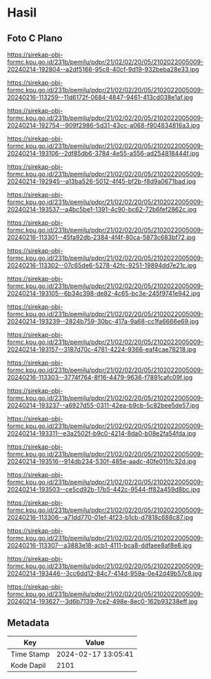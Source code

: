 # Hasil

## Foto C Plano

https://sirekap-obj-formc.kpu.go.id/231b/pemilu/pdpr/21/02/02/20/05/2102022005009-20240214-192804--a2df5166-95c8-40cf-9d19-932beba28e33.jpg

https://sirekap-obj-formc.kpu.go.id/231b/pemilu/pdpr/21/02/02/20/05/2102022005009-20240216-113259--11d6172f-0684-4847-9461-413cd038e1af.jpg

https://sirekap-obj-formc.kpu.go.id/231b/pemilu/pdpr/21/02/02/20/05/2102022005009-20240214-192754--909f2986-5d31-43cc-a068-f904834816a3.jpg

https://sirekap-obj-formc.kpu.go.id/231b/pemilu/pdpr/21/02/02/20/05/2102022005009-20240214-193106--2df85db6-3784-4e55-a556-ad254818444f.jpg

https://sirekap-obj-formc.kpu.go.id/231b/pemilu/pdpr/21/02/02/20/05/2102022005009-20240214-192945--a13ba526-5012-4f45-bf2b-f8d9a0671bad.jpg

https://sirekap-obj-formc.kpu.go.id/231b/pemilu/pdpr/21/02/02/20/05/2102022005009-20240214-193537--a4bc5be1-1391-4c90-bc62-72b6fef2862c.jpg

https://sirekap-obj-formc.kpu.go.id/231b/pemilu/pdpr/21/02/02/20/05/2102022005009-20240216-113301--45fa92db-2384-4f4f-80ca-5873c683bf72.jpg

https://sirekap-obj-formc.kpu.go.id/231b/pemilu/pdpr/21/02/02/20/05/2102022005009-20240216-113302--07c65de6-5278-42fc-9251-19894dd7e21c.jpg

https://sirekap-obj-formc.kpu.go.id/231b/pemilu/pdpr/21/02/02/20/05/2102022005009-20240214-193105--6b34c398-de82-4c65-bc3e-245f9741e942.jpg

https://sirekap-obj-formc.kpu.go.id/231b/pemilu/pdpr/21/02/02/20/05/2102022005009-20240214-193239--2824b759-30bc-417a-9a68-cc1fa6666e69.jpg

https://sirekap-obj-formc.kpu.go.id/231b/pemilu/pdpr/21/02/02/20/05/2102022005009-20240214-193157--3187d70c-4781-4224-9366-eaf4cae78218.jpg

https://sirekap-obj-formc.kpu.go.id/231b/pemilu/pdpr/21/02/02/20/05/2102022005009-20240216-113303--3774f764-8f16-4479-9636-f7891cafc09f.jpg

https://sirekap-obj-formc.kpu.go.id/231b/pemilu/pdpr/21/02/02/20/05/2102022005009-20240214-193237--a6927d55-0311-42ea-b9cb-5c82bee5de57.jpg

https://sirekap-obj-formc.kpu.go.id/231b/pemilu/pdpr/21/02/02/20/05/2102022005009-20240214-193311--e3a2502f-b9c0-4214-8da0-b08e2fa54fda.jpg

https://sirekap-obj-formc.kpu.go.id/231b/pemilu/pdpr/21/02/02/20/05/2102022005009-20240214-193516--914db234-530f-485e-aadc-40fe015fc32d.jpg

https://sirekap-obj-formc.kpu.go.id/231b/pemilu/pdpr/21/02/02/20/05/2102022005009-20240214-193503--ce5cd92b-17b5-442c-9544-ff82a459d8bc.jpg

https://sirekap-obj-formc.kpu.go.id/231b/pemilu/pdpr/21/02/02/20/05/2102022005009-20240216-113306--a71dd770-01ef-4f23-b1cb-d7818c688c87.jpg

https://sirekap-obj-formc.kpu.go.id/231b/pemilu/pdpr/21/02/02/20/05/2102022005009-20240216-113307--a3883e18-acb1-4111-bca8-ddfaee8af8e8.jpg

https://sirekap-obj-formc.kpu.go.id/231b/pemilu/pdpr/21/02/02/20/05/2102022005009-20240214-193446--3cc6dd12-84c7-414d-959a-0e42d49b57c8.jpg

https://sirekap-obj-formc.kpu.go.id/231b/pemilu/pdpr/21/02/02/20/05/2102022005009-20240214-193627--3d6b7139-7ce2-498e-8ec0-162b93238eff.jpg


## Metadata

| Key        | Value               |
| ---------- | ------------------- |
| Time Stamp | 2024-02-17 13:05:41 |
| Kode Dapil | 2101                |



